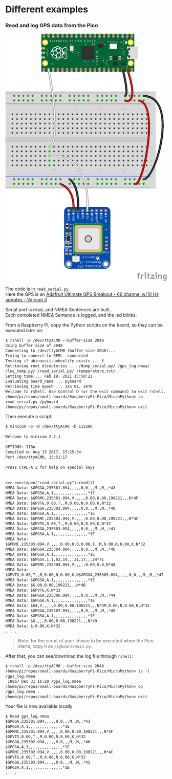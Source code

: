 # Different examples

### Read and log GPS data from the Pico

![Wiring](./Pico.GPS_bb.png)

The code is in `read_serial.py`.  
Here the GPS is an [Adafruit Ultimate GPS Breakout - 66 channel w/10 Hz updates - Version 3](https://www.adafruit.com/product/746)

Serial port is read, and NMEA Sentences are built.  
Each completed NMEA Sentence is logged, and the led blinks.

From a Raspberry Pi, copy the Python scripts on the board, so they can be executed later on:

```
$ rshell -p /dev/ttyACM0 --buffer-size 2048
Using buffer-size of 2048
Connecting to /dev/ttyACM0 (buffer-size 2048)...
Trying to connect to REPL  connected
Testing if ubinascii.unhexlify exists ... Y
Retrieving root directories ... /dump_serial.py/ /gps_log.nmea/ /log_temp.py/ /read_serial.py/ /temperature.txt/
Setting time ... Feb 19, 2021 15:50:21
Evaluating board_name ... pyboard
Retrieving time epoch ... Jan 01, 1970
Welcome to rshell. Use Control-D (or the exit command) to exit rshell.
/home/pi/repos/small-boards/RaspberryPi-Pico/MicroPython> cp read_serial.py /pyboard
/home/pi/repos/small-boards/RaspberryPi-Pico/MicroPython> exit
```

Then execute a script:
```
$ minicom -o -D /dev/ttyACM0 -b 115200

Welcome to minicom 2.7.1

OPTIONS: I18n 
Compiled on Aug 13 2017, 15:25:34.
Port /dev/ttyACM0, 15:51:17

Press CTRL-A Z for help on special keys


>>> exec(open("read_serial.py").read())
NMEA Data: $GPGGA,235301.094,,,,,0,0,,,M,,M,,*43
NMEA Data: $GPGSA,A,1,,,,,,,,,,,,,,,*1E
NMEA Data: $GPRMC,235301.094,V,,,,,0.00,0.00,190221,,,N*4F
NMEA Data: $GPVTG,0.00,T,,M,0.00,N,0.00,K,N*32
NMEA Data: $GPGGA,235302.094,,,,,0,0,,,M,,M,,*40
NMEA Data: $GPGSA,A,1,,,,,,,,,,,,,,,*1E
NMEA Data: $GPRMC,235302.094,V,,,,,0.00,0.00,190221,,,N*4C
NMEA Data: $GPVTG,0.00,T,,M,0.00,N,0.00,K,N*32
NMEA Data: $GPGGA,235303.094,,,,,0,0,,,M,,M,,*41
NMEA Data: $GPGSA,A,1,,,,,,,,,,,,,,,*1E
NMEA Data: $GPRMC,235303.094,V,,,,,0.00,0.0,0.00,T,,M,0.00,N,0.00,K,N*32
NMEA Data: $GPGGA,235304.094,,,,,0,0,,,M,,M,,*46
NMEA Data: $GPGSA,A,1,,,,,,,,,,,,,,,*1E
NMEA Data: $GPGSV,1,1,02,19,,,31,17,,,24*71
NMEA Data: $GPRMC,235304.094,V,,,,,0.00,0.0,N*4A
NMEA Data: $GPVTG,0.00,T,,M,0.00,N,0.00,K,N$GPGGA,235305.094,,,,,0,0,,,M,,M,,*47
NMEA Data: $GPGSA,A,1,,,,,,,,,,,,,,,*1E
NMEA Data: $G.00,0.00,190221,,,N*4B
NMEA Data: $GPVTG,K,N*32
NMEA Data: $GPGGA,235306.094,,,,,0,0,,,M,,M,,*44
NMEA Data: $GPGSA,A,1,,,,,,,,,,,,,,,*1E
NMEA Data: $G4,V,,,,,0.00,0.00,190221,,,N*4M,0.00,N,0.00,K,N*32
NMEA Data: $GPGGA,235307.094,,,,,0,0,,,M,,M,,*45
NMEA Data: $GPGSA,A,1,,,,,,,,,,,,,,,*1E
NMEA Data: $G,,,,0.00,0.00,190221,,,N*49
NMEA Data: $,0.00,K,N*32
. . .
```
> Note: for the script of your choice to be executed when the Pico starts, copy it as `/pyboard/main.py`.


After that, you can see/download the log file through `rshell`:
```
$ rshell -p /dev/ttyACM0 --buffer-size 2048
/home/pi/repos/small-boards/RaspberryPi-Pico/MicroPython> ls -l /gps_log.nmea
 10867 Dec 31 16:20 /gps_log.nmea
/home/pi/repos/small-boards/RaspberryPi-Pico/MicroPython> cp /gps_log.nmea .
/home/pi/repos/small-boards/RaspberryPi-Pico/MicroPython> exit
```
Your file is now available locally
```
$ head gps_log.nmea 
$GPGGA,235301.094,,,,,0,0,,,M,,M,,*43
$GPGSA,A,1,,,,,,,,,,,,,,,*1E
$GPRMC,235301.094,V,,,,,0.00,0.00,190221,,,N*4F
$GPVTG,0.00,T,,M,0.00,N,0.00,K,N*32
$GPGGA,235302.094,,,,,0,0,,,M,,M,,*40
$GPGSA,A,1,,,,,,,,,,,,,,,*1E
$GPRMC,235302.094,V,,,,,0.00,0.00,190221,,,N*4C
$GPVTG,0.00,T,,M,0.00,N,0.00,K,N*32
$GPGGA,235303.094,,,,,0,0,,,M,,M,,*41
$GPGSA,A,1,,,,,,,,,,,,,,,*1E
. . .
```
